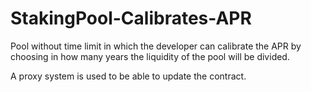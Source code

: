 # StakingPool-Calibrates-APR
  Pool without time limit in which the developer can calibrate the APR by choosing in how many years the liquidity of the pool will be divided.

  A proxy system is used to be able to update the contract.
